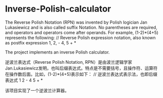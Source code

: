# Inverse-Polish-calculator
The Reverse Polish Notation (RPN) was invented by Polish logician Jan Lukasiewicz and is also called suffix Notation. No parentheses are required, and operators and operators come after operands. For example, (1-2)*(4+5) represents the following:
// Reverse Polish expression notation, also known as postfix expression
1, 2, - 4, 5 + *

The project implements an inverse Polish calculator.



逆波兰表达式（Reverse Polish Notation, RPN）是由波兰逻辑学家Jan.Lukasiewicz发明，也叫后缀表达式。特点是不需要括号，且操作符、运算符在操作数后面。比如，(1-2)*(4+5)表示如下：
// 逆波兰表达式表示法，也即后缀表达式 
1 2 - 4 5 + *

该项目实现了一个逆波兰计算器。
